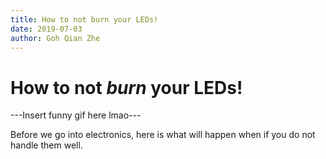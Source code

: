 ```yaml
---
title: How to not burn your LEDs!
date: 2019-07-03
author: Goh Qian Zhe
---
```


# How to not *burn* your LEDs!

---Insert funny gif here lmao---

Before we go into electronics, here is what will happen when if you do not handle them well.


